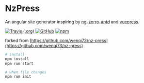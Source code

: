 # NzPress
An angular site generator inspiring by [ng-zorro-antd](https://github.com/NG-ZORRO/ng-zorro-antd) and [vuepress](https://github.com/vuejs/vuepress).

[![Travis (.org)](https://img.shields.io/travis/matai-tech/nz-press.svg?style=popout-square)](https://travis-ci.org/matai-tech/nz-press)
[![GitHub](https://img.shields.io/github/license/matai-tech/nz-press.svg?style=popout-square)](https://github.com/matai-tech/nz-press/blob/master/LICENSE)
[![npm](https://img.shields.io/npm/v/nz-press.svg?style=popout-square)](https://www.npmjs.com/package/nz-press)

forked from [https://github.com/wenqi73/nz-press](https://github.com/wenqi73/nz-press)
```bash
# install
npm install
npm run start

# when file changes
npm run init
```
